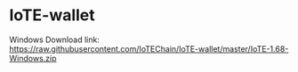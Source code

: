 # IoTE-wallet
Windows Download link: https://raw.githubusercontent.com/IoTEChain/IoTE-wallet/master/IoTE-1.68-Windows.zip
